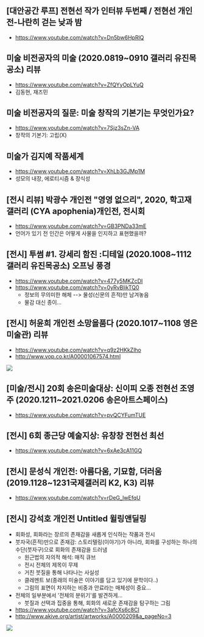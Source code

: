 
## [대안공간 루프] 전현선 작가 인터뷰 두번째 / 전현선 개인전-나란히 걷는 낮과 밤
* https://www.youtube.com/watch?v=Dn5bw6HpRlQ


## 미술 비전공자의 미술 (2020.0819~0910 갤러리 유진목공소) 리뷰
* https://www.youtube.com/watch?v=ZfQYyOpLYuQ
* 김동현, 재즈민

## 미술 비전공자의 질문: 미술 창작의 기본기는 무엇인가요?
* https://www.youtube.com/watch?v=7Sjz3sZn-VA
* 창작의 기본기: 고립(X)

## 미술가 김지예 작품세계
* https://www.youtube.com/watch?v=XhLb3GJMp1M
* 성모의 내장, 에로티시즘 & 장식성


## [전시 리뷰] 박광수 개인전 "영영 없으리", 2020, 학고재 갤러리 (CYA apophenia)개인전, 전시회
* https://www.youtube.com/watch?v=GB3PNDa33mE
* 언어가 있기 전 인간은 어떻게 사물을 인지하고 표현했을까?



## [전시] 투썸 #1. 강세리 함진 :디테일 (2020.1008~1112 갤러리 유진목공소) 오프닝 풍경
* https://www.youtube.com/watch?v=477y5MKZcDI
* https://www.youtube.com/watch?v=0yRvBlikTQ0
  - 정보의 무의미한 해체 --> 물성(신문의 흔적)만 남겨놓음
  - 물감 대신 종이...

## [전시] 허윤희 개인전 소망을품다 (2020.1017~1108 영은미술관) 리뷰
* https://www.youtube.com/watch?v=q9z2HKkZlho
* http://www.vop.co.kr/A00001067574.html
<img src="https://archivenew.vop.co.kr/images/4d4e55c5c6e8884b26ac2881eb2769f6/2016-09/marked/10040341_3333.jpg">

## [미술/전시] 20회 송은미술대상: 신이피 오종 전현선 조영주 (2020.1211~2021.0206 송은아트스페이스)
* https://www.youtube.com/watch?v=pvQCYFumTUE

## [전시] 6회 종근당 예술지상: 유창창 전현선 최선
* https://www.youtube.com/watch?v=6xAe3cA11GQ

## [전시] 문성식 개인전: 아름다움, 기묘함, 더러움 (2019.1128~1231국제갤러리 K2, K3) 리뷰
* https://www.youtube.com/watch?v=rDeG_lwEfqU

## [전시] 강석호 개인전 Untitled 윌링앤딜링
* 회화성, 회화라는 장르의 존재감을 새롭게 인식하는 작품과 전시
* 붓자국(흔적)만으로 존재감: 스토리텔링(이야기)가 아니라, 회화를 구성하는 하나의 수단(붓자구)으로 회화의 존재감을 드러냄
  - 원근법의 자의적 해석: 매직 큐브
  - 전시 전체의 제목이 무제
  - 거친 붓질을 통해 나타나는 사실성
  - 클레멘트 보(종래의 미술은 이야기를 담고 있기에 문학이다..)
  - 그림의 표면이 차지하는 비중과 안료라는 매체성이 중요...
* 전체의 일부분에서 '전체의 분위기'를 발견하게...
  - 붓질과 선택과 집중을 통해, 회화의 새로운 존재감을 탐구하는 그림
* https://www.youtube.com/watch?v=3afcXs6c8CI
* http://www.akive.org/artist/artworks/A0000209&a_pageNo=3
<img src="http://www.akive.org/upload/arts/1309511985505_500.jpg">


